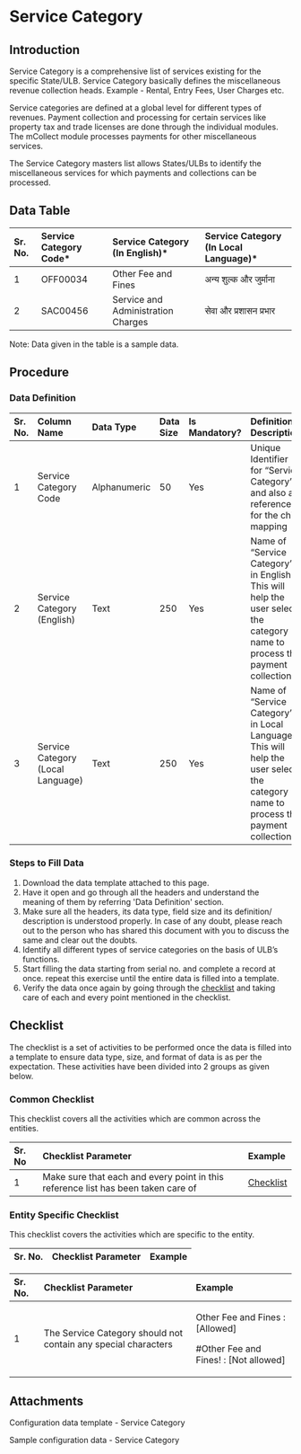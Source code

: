 # Service Category

## Introduction <a id="Introduction"></a>

Service Category is a comprehensive list of services existing for the specific State/ULB. Service Category basically defines the miscellaneous revenue collection heads. Example - Rental, Entry Fees, User Charges etc.

Service categories are defined at a global level for different types of revenues. Payment collection and processing for certain services like property tax and trade licenses are done through the individual modules. The mCollect module processes payments for other miscellaneous services.

The Service Category masters list allows States/ULBs to identify the miscellaneous services for which payments and collections can be processed.

## Data Table <a id="Data-Table"></a>

| Sr. No. | Service Category Code\* | Service Category \(In English\)\* | Service Category \(In Local Language\)\* |
| :--- | :--- | :--- | :--- |
| 1 | OFF00034 | Other Fee and Fines | अन्य शुल्क और जुर्माना |
| 2 | SAC00456 | Service and Administration Charges | सेवा और प्रशासन प्रभार |

Note: Data given in the table is a sample data.

## Procedure <a id="Procedure"></a>

### Data Definition <a id="Data-Definition"></a>

| Sr. No. | Column Name | Data Type | Data Size | Is Mandatory? | Definition/ Description |
| :--- | :--- | :--- | :--- | :--- | :--- |
| 1 | Service Category Code | Alphanumeric | 50 | Yes | Unique Identifier for “Service Category” and also a reference for the child mapping |
| 2 | Service Category \(English\) | Text | 250 | Yes | Name of “Service Category” in English. This will help the user select the category name to process the payment collection |
| 3 | Service Category \(Local Language\) | Text | 250 | Yes | Name of “Service Category” in Local Language. This will help the user select the category name to process the payment collection |

### Steps to Fill Data <a id="Steps-to-Fill-Data"></a>

1. Download the data template attached to this page.
2. Have it open and go through all the headers and understand the meaning of them by referring 'Data Definition' section.
3. Make sure all the headers, its data type, field size and its definition/ description is understood properly. In case of any doubt, please reach out to the person who has shared this document with you to discuss the same and clear out the doubts.
4. Identify all different types of service categories on the basis of ULB’s functions.
5. Start filling the data starting from serial no. and complete a record at once. repeat this exercise until the entire data is filled into a template.
6. Verify the data once again by going through the [checklist](https://digit-discuss.atlassian.net/wiki/spaces/DO/pages/502203140/Checklist) and taking care of each and every point mentioned in the checklist.

## Checklist <a id="Checklist"></a>

The checklist is a set of activities to be performed once the data is filled into a template to ensure data type, size, and format of data is as per the expectation. These activities have been divided into 2 groups as given below.

### Common Checklist <a id="Common-Checklist"></a>

This checklist covers all the activities which are common across the entities.

| Sr. No | Checklist Parameter | Example |
| :--- | :--- | :--- |
| 1 | Make sure that each and every point in this reference list has been taken care of | [Checklist](https://digit-discuss.atlassian.net/wiki/spaces/DO/pages/502203140/Checklist) |

### Entity Specific Checklist <a id="Entity-Specific-Checklist"></a>

This checklist covers the activities which are specific to the entity.

| Sr. No. | Checklist Parameter | Example |
| :--- | :--- | :--- |


<table>
  <thead>
    <tr>
      <th style="text-align:left">Sr. No.</th>
      <th style="text-align:left">Checklist Parameter</th>
      <th style="text-align:left">Example</th>
    </tr>
  </thead>
  <tbody>
    <tr>
      <td style="text-align:left">1</td>
      <td style="text-align:left">The Service Category should not contain any special characters</td>
      <td
      style="text-align:left">
        <p>Other Fee and Fines : [Allowed]</p>
        <p>#Other Fee and Fines! : [Not allowed]</p>
        </td>
    </tr>
  </tbody>
</table>

## Attachments <a id="Attachments"></a>

Configuration data template - Service Category

Sample configuration data - Service Category

